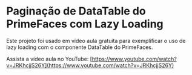 # Paginação de DataTable do PrimeFaces com Lazy Loading

Este projeto foi usado em vídeo aula gratuita para exemplificar
o uso de lazy loading com o componente DataTable do PrimeFaces.

Assista a vídeo aula no YouTube: [https://www.youtube.com/watch?v=JRKhcjjS26Y](https://www.youtube.com/watch?v=JRKhcjjS26Y)